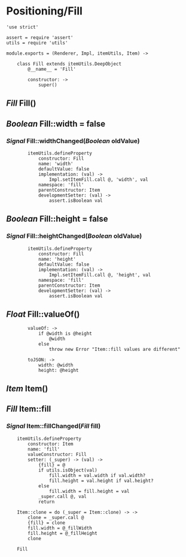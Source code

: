 Positioning/Fill
================

	'use strict'

	assert = require 'assert'
	utils = require 'utils'

	module.exports = (Renderer, Impl, itemUtils, Item) ->

		class Fill extends itemUtils.DeepObject
			@__name__ = 'Fill'

			constructor: ->
				super()

*Fill* Fill()
-------------

*Boolean* Fill::width = false
-----------------------------

### *Signal* Fill::widthChanged(*Boolean* oldValue)

			itemUtils.defineProperty
				constructor: Fill
				name: 'width'
				defaultValue: false
				implementation: (val) ->
					Impl.setItemFill.call @, 'width', val
				namespace: 'fill'
				parentConstructor: Item
				developmentSetter: (val) ->
					assert.isBoolean val

*Boolean* Fill::height = false
------------------------------

### *Signal* Fill::heightChanged(*Boolean* oldValue)

			itemUtils.defineProperty
				constructor: Fill
				name: 'height'
				defaultValue: false
				implementation: (val) ->
					Impl.setItemFill.call @, 'height', val
				namespace: 'fill'
				parentConstructor: Item
				developmentSetter: (val) ->
					assert.isBoolean val

*Float* Fill::valueOf()
-----------------------

			valueOf: ->
				if @width is @height
					@width
				else
					throw new Error "Item::fill values are different"

			toJSON: ->
				width: @width
				height: @height

*Item* Item()
-------------

*Fill* Item::fill
-----------------

### *Signal* Item::fillChanged(*Fill* fill)

		itemUtils.defineProperty
			constructor: Item
			name: 'fill'
			valueConstructor: Fill
			setter: (_super) -> (val) ->
				{fill} = @
				if utils.isObject(val)
					fill.width = val.width if val.width?
					fill.height = val.height if val.height?
				else
					fill.width = fill.height = val
				_super.call @, val
				return

		Item::clone = do (_super = Item::clone) -> ->
			clone = _super.call @
			{fill} = clone
			fill.width = @_fillWidth
			fill.height = @_fillHeight
			clone

		Fill
